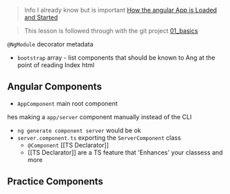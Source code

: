 > Info I already know but is important
> [How the angular App is Loaded and Started](https://www.udemy.com/course/the-complete-guide-to-angular-2/learn/lecture/6655700)

> This lesson is followed through with the git project [01_basics]()

`@NgModule` decorator metadata
- `bootstrap` array - list components that should be known to Ang at the point of reading Index html

## Angular Components
- `AppComponent` main root component

hes making a `app/server` component manually instead of the CLI
- `ng generate component server` would be ok
- `server.component.ts` exporting the `ServerComponent` class
	- `@Component` [[TS Declarator]]
	- [[TS Declarator]] are a TS feature that 'Enhances' your classess and more

## Practice Components

